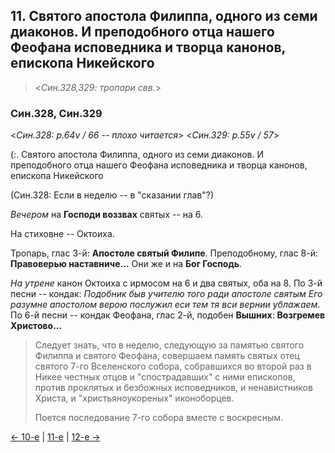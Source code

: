 
## 11. Святого апостола Филиппа, одного из семи диаконов. И преподобного отца нашего Феофана исповедника и творца канонов, епископа Никейского

> <*Син.328,329: тропари свв.*>

### Син.328, Син.329

<*Син.328: p.64v / 66 -- плохо читается*>
<*Син.329: p.55v / 57*>

(:. Святого апостола Филиппа, одного из семи диаконов. 
И преподобного отца нашего Феофана исповедника и творца канонов, епископа Никейского

(Син.328: Если в неделю -- в "сказании глав"?)

*Вечером* на **Господи воззвах** святых -- на 6. 

На стиховне -- Октоиха. 

Тропарь, глас 3-й: **Апостоле святый Филипе**. 
Преподобному, глас 8-й: **Правоверью наставниче...** 
Они же и на **Бог Господь**.

*На утрене* канон Октоиха с ирмосом на 6 и два святых, оба на 8. 
По 3-й песни -- кондак: *Подобник быв учителю того ради апостоле святым Его разумне
апостолом верою послужил еси тем тя вси вернии ублажаем*.
По 6-й песни -- кондак Феофана, глас 2-й, подобен **Вышних**: **Возгремев Христово...**

> Следует знать, что в неделю, следующую за памятью святого Филиппа и святого Феофана, 
> совершаем память святых отец святого 7-го Вселенского собора, собравшихся во второй 
> раз в Никее честных отцов и "спострадавших" с ними епископов, против проклятых и 
> безбожных исповедников, и ненавистников Христа, и "христьяноукореных" иконоборцев.
>  
> Поется последование 7-го собора вместе с воскресным.

[← 10-е](10_10_SAB.ru.md) | [11-е](README.md#11-й) | [12-е →](10_12_SAB.ru.md)
